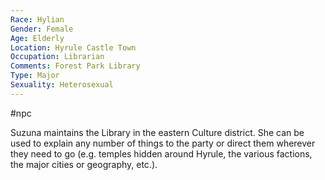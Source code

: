 ```yaml
---
Race: Hylian
Gender: Female
Age: Elderly
Location: Hyrule Castle Town
Occupation: Librarian
Comments: Forest Park Library
Type: Major
Sexuality: Heterosexual
---
```

#npc 

Suzuna maintains the Library in the eastern Culture district. She can be used to explain any number of things to the party or direct them wherever they need to go (e.g. temples hidden around Hyrule, the various factions, the major cities or geography, etc.).
